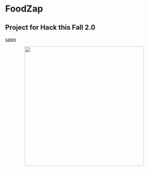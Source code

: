 # FoodZap

## Project for Hack this Fall 2.0
<a href="https://ph-files.imgix.net/b92322ae-8b70-46d7-9306-ec72440c21d1.png?auto=format">sawo</a>

<div align="center"><img src="https://ph-files.imgix.net/b92322ae-8b70-46d7-9306-ec72440c21d1.png?auto=format" width="380"></div>
